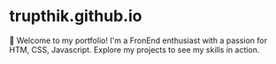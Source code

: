 # trupthik.github.io
🚀 Welcome to my portfolio! I'm a FronEnd enthusiast with a passion for HTM, CSS, Javascript. Explore my projects to see my skills in action.
